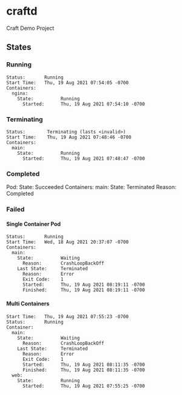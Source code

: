 # craftd
Craft Demo Project

## States

### Running
```
Status:       Running
Start Time:   Thu, 19 Aug 2021 07:54:05 -0700
Containers:
  nginx:
    State:          Running
      Started:      Thu, 19 Aug 2021 07:54:10 -0700
```

### Terminating
```
Status:        Terminating (lasts <invalid>)
Start Time:    Thu, 19 Aug 2021 07:48:46 -0700
Containers:
  main:
    State:          Running
      Started:      Thu, 19 Aug 2021 07:48:47 -0700
```

### Completed
Pod:
  State: Succeeded
Containers:
  main:
    State: Terminated
      Reason: Completed

### Failed
#### Single Container Pod
```
Status:       Running
Start Time:   Wed, 18 Aug 2021 20:37:07 -0700
Containers:
  main:
    State:          Waiting
      Reason:       CrashLoopBackOff
    Last State:     Terminated
      Reason:       Error
      Exit Code:    1
      Started:      Thu, 19 Aug 2021 08:19:11 -0700
      Finished:     Thu, 19 Aug 2021 08:19:11 -0700
```
#### Multi Containers
```
Start Time:   Thu, 19 Aug 2021 07:55:23 -0700
Status:       Running
Container:
  main:
    State:          Waiting
      Reason:       CrashLoopBackOff
    Last State:     Terminated
      Reason:       Error
      Exit Code:    1
      Started:      Thu, 19 Aug 2021 08:11:35 -0700
      Finished:     Thu, 19 Aug 2021 08:11:35 -0700
  web:
    State:          Running
      Started:      Thu, 19 Aug 2021 07:55:25 -0700
```
